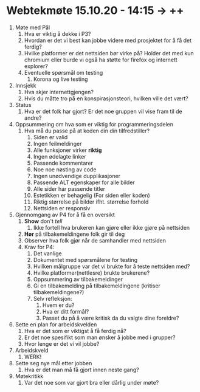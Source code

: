 # Webtekmøte 15.10.20 - 14:15 -> ++

1. Møte med Pål
    1. Hva er viktig å dekke i P3?
    2. Hvordan er det vi best kan jobbe videre med prosjektet for å få det ferdig?
    4. Hvilke platformer er det nettsiden bør virke på? Holder det med kun chromium eller burde vi også ha støtte for firefox og internett explorer?
    5. Eventuelle spørsmål om testing
       1. Korona og live testing
2. Innsjekk
   1. Hva skjer internettgjengen?
   2. Hvis du måtte tro på en konspirasjonsteori, hvilken ville det vært?
3. Status
   1. Hva er det folk har gjort? Er det noe gruppen vil vise fram til de andre?
4. Oppsummering om hva som er viktig for programmeringsdelen
   1. Hva må du passe på at koden din din tilfredstiller?
      1. Siden er valid
      2. Ingen feilmeldinger
      3. Alle funksjoner virker **riktig**
      4. Ingen ødelagte linker
      5. Passende kommentarer
      6. Noe noe nøsting av code
      7. Ingen unødvendige dupplikasjoner
      8. Passende ALT egenskaper for alle bilder
      9. Alle sider har passende titler
      10. Estetikken er behagelig (For siden eller koden)
      11. Riktig størrelse på bilder ifht. størrelse forhold
      12. Nettsiden er responsiv
5. Gjennomgang av P4 for å få en oversikt
   1. **Show** don't *tell*
      1. Ikke fortell hva brukeren kan gjøre eller ikke gjøre på nettsiden
   2. **Hør** på tilbakemeldingene folk gir til deg
   3. Observer hva folk gjør når de samhandler med nettsiden
   4. Krav for P4:
      1. Det vanlige
      2. Dokumentet med spørsmålene for testing
      3. Hvilken målgruppe var det vi brukte for å teste nettsiden med?
      4. Hvilke platformer(nettlesre) brukte brukerene?
      5. Oppsummering av tilbakemeldinger
      6. Gi en tilbakemelding på tilbakemeldingene (kritiser tilbakemeldingene?)
      7. Selv refleksjon:
         1. Hvem er du?
         2. Hva er ditt formål?
         3. Passet du på å være kritisk da du valgte dine foreldre?
6. Sette en plan for arbeidskvelden
   1. Hva er det som er viktigst å få ferdig nå?
   2. Er det noe spesifikt som man ønsker å jobbe med i grupper?
   3. Hvor lenge er det vi vil jobbe?
7. Arbeidskveld
   1. WERK!
8. Sette seg nye mål etter jobben
   1. Hva er det man må få gjort innen neste gang?
9.  Møtekritikk
    1.  Var det noe som var gjort bra eller dårlig under møte?